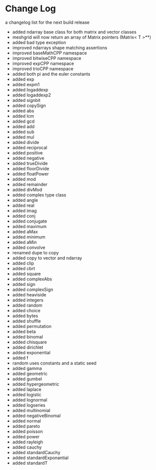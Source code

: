 # Change Log

a changelog list for the next build release

- added ndarray base class for both matrix and vector classes
- meshgrid will now return an array of Matrix pointers (Matrix< T >**)
- added bad type exception
- improved ndarrays shape matching assertions
- improved baseMathCPP namespace
- improved bitwiseCPP namespace
- improved expCPP namespace
- improved trioCPP namespace
- added both pi and the euler constants
- added exp
- added expm1
- added logaddexp
- added logaddexp2
- added signbit
- added copySign
- added abs
- added lcm
- added gcd
- added add
- added sub
- added mul
- added divide
- added reciprocal
- added positive
- added negative
- added trueDivide
- added floorDivide
- added floatPower
- added mod
- added remainder
- added divMod
- added complex type class
- added angle
- added real
- added imag
- added conj
- added conjugate
- added maximum
- added aMax
- added minimum
- added aMin
- added convolve
- renamed dupe to copy
- added copy to vector and ndarray
- added clip
- added cbrt
- added square
- added complexAbs
- added sign
- added complexSign
- added heaviside
- added integers
- added random
- added choice
- added bytes
- added shuffle
- added permutation
- added beta
- added binomal
- added chisquare
- added dirichlet
- added exponential
- added f
- random uses constants and a static seed
- added gamma
- added geometric
- added gumbel
- added hypergeometric
- added laplace
- added logistic
- added lognormal
- added logseries
- added multinomial
- added negativeBinomal
- added normal
- added pareto
- added poisson
- added power
- added rayleigh
- added cauchy
- added standardCauchy
- added standardExponantial
- added standardT